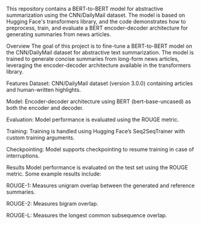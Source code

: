 This repository contains a BERT-to-BERT model for abstractive summarization using the CNN/DailyMail dataset. The model is based on Hugging Face's transformers library, and the code demonstrates how to preprocess, train, and evaluate a BERT encoder-decoder architecture for generating summaries from news articles.

Overview
The goal of this project is to fine-tune a BERT-to-BERT model on the CNN/DailyMail dataset for abstractive text summarization. The model is trained to generate concise summaries from long-form news articles, leveraging the encoder-decoder architecture available in the transformers library.

Features
Dataset: CNN/DailyMail dataset (version 3.0.0) containing articles and human-written highlights.

Model: Encoder-decoder architecture using BERT (bert-base-uncased) as both the encoder and decoder.

Evaluation: Model performance is evaluated using the ROUGE metric.

Training: Training is handled using Hugging Face’s Seq2SeqTrainer with custom training arguments.

Checkpointing: Model supports checkpointing to resume training in case of interruptions.

Results
Model performance is evaluated on the test set using the ROUGE metric. Some example results include:

ROUGE-1: Measures unigram overlap between the generated and reference summaries.

ROUGE-2: Measures bigram overlap.

ROUGE-L: Measures the longest common subsequence overlap.
